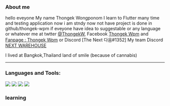 ### About me 
hello eveyone My name Thongek Wongponom I learn to Flutter many time and testing application 
now i am stndy now not have project is done in github/thongek-wpm if eveyone have idea to suggestable or any language or whatever me at twtter [@ThongekW](https://twitter.com/ThongekW), Facebook [Thongek Wpm](https://www.facebook.com/BreakerGEz) and [Fanpage : Thongek Wpm](https://www.facebook.com/ThongekWpmTh/) or Discord [The Next 다음#1352]
My team Discord [NEXT WAREHOUSE](https://discord.gg/bppT8TaYrf)

I lived at Bangkok,Thailand land of smile (because of cannabis)
___________________________________________________________________________________________________________________________________


### Languages and Tools:

<a href=https://dart.dev><img src =https://user-images.githubusercontent.com/70640558/205704852-a7854953-26a8-41de-8119-70595db96c96.png></a> <a href=https://flutter.dev><img src =https://user-images.githubusercontent.com/70640558/205705119-9a283f5d-f266-45db-a490-ae8cf7bcac4f.png></a> <a href= https://firebase.google.com><img src =https://user-images.githubusercontent.com/70640558/205704514-64379b99-f0ce-4298-8139-ac9000d5a3fd.png></a>
<a href= https://code.visualstudio.com><img src = https://user-images.githubusercontent.com/70640558/205961074-60b5c636-ac50-4ec8-813f-7c8b0663fed5.png></a>


### learning 
